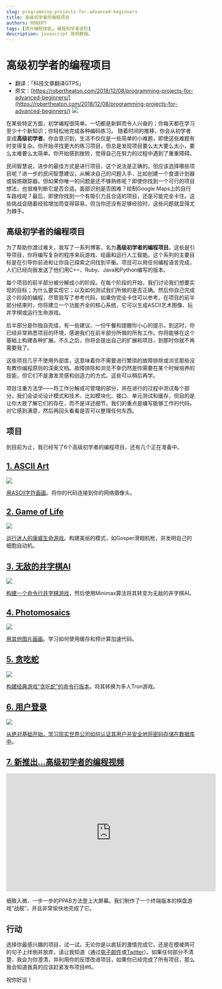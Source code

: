 ```yaml
---
slug: programming-projects-for-advanced-beginners
title: 高级初学者的编程项目
authors: ROBERT
tags: [提升编程技能, 编程初学者进阶]
description: javascript 简明教程。
---
```


# 高级初学者的编程项目 
- 翻译：「科技文章翻译GTPS」
- 原文：[https://robertheaton.com/2018/12/08/programming-projects-for-advanced-beginners/](https://robertheaton.com/2018/12/08/programming-projects-for-advanced-beginners/)
![](/img/blog/ppab-cover.png)

在某些特定方面，初学编程很简单。一切都是新鲜而令人兴奋的；你每天都在学习至少十个新知识；你轻松地完成各种编码练习。
随着时间的推移，你会从初学者变成**高级初学者**。你会意识到，生活不仅仅是一些简单的小难题，即使这些难题有时变得复杂。你开始寻找更大的练习项目，但总是发现项目要么太大要么太小，要么太难要么太简单。你开始感到挫败，觉得自己在努力的过程中遇到了重重障碍。

民间智慧说，进步的最佳方式是进行项目，这个说法是正确的。但应该选择哪些项目呢？进一步的民间智慧建议，从解决自己的问题入手，比如创建一个食谱计划器或锻炼跟踪器。但如果你唯一的问题是还不够熟练呢？即使你找到一个可行的项目想法，也很难判断它是否合适。面部识别是否困难？绘制Google Maps上的自行车路线呢？最后，即使你找到一个有吸引力且合适的项目，还是可能完全卡住。这些挑战会随着经验增加而变得容易，但当你还没有足够经验时，这些问题就显得尤为棘手。

<!-- truncate -->

## 高级初学者的编程项目

为了帮助你渡过难关，我写了一系列博客，名为**高级初学者的编程项目**。这些是引导项目，你将编写复杂的程序来玩游戏、绘画和运行人工智能。这个系列的主要目标是在引导你前进和让你自己探索之间找到平衡。项目可以用任何编程语言完成，人们已经向我发送了他们用C++、Ruby、Java和Python编写的版本。

每个项目的前半部分被分解成小的阶段。在每个阶段的开始，我们讨论我们想要实现的目标；为什么要实现它；以及如何测试我们所做的是否正确。然后你自己完成这个阶段的编程，尽管我写了参考代码，如果你完全卡住可以参考。在项目的前半部分结束时，你将建立一个功能齐全的核心系统，它可以生成ASCII艺术图像、玩井字棋或运行生命游戏。

后半部分是你独自完成，有一些建议、一份午餐和提醒你小心的提示。到这时，你已经非常熟悉项目的环境，感谢我们在前半部分所做的所有工作。你将能够在这个基础上构建各种扩展。不久之后，你将会提出自己的扩展和项目，到那时你就不再需要我了。

这些项目几乎不使用外部库，这意味着你不需要进行繁琐的故障排除或浏览那些没有教你编程原则的深奥文档。故障排除和浏览不幸仍然是你需要在某个时候培养的技能，但它们不是激发灵感和创造力的方式。这些可以稍后再学。

项目注重方法学——将工作分解成可管理的部分，并在进行的过程中测试每个部分。我们会谈论设计模式和技术，比如模块化、接口、单元测试和缓存，但目的是让你大致了解它们的存在，而不是详述细节。我们的重点是编写能够工作的代码，对它感到满意，然后再回头看看是否可以整理任何东西。


## 项目

到目前为止，我已经写了6个高级初学者的编程项目，还有几个正在准备中。

## [1. ASCII Art](https://robertheaton.com/2018/06/12/programming-projects-for-advanced-beginners-ascii-art/)

![](/img/blog/ascii-good-luck.jpg)

[用ASCII字符画画](https://robertheaton.com/2018/06/12/programming-projects-for-advanced-beginners-ascii-art/)。将你的代码连接到你的网络摄像头。

## [2. Game of Life](https://robertheaton.com/2018/07/20/project-2-game-of-life/)

![](/img/blog/ppab-gol.png)

[运行迷人的康威生命游戏](https://robertheaton.com/2018/07/20/project-2-game-of-life/)。构建美丽的模式，如Gosper滑翔机枪，并发明自己的细胞自动机。

## [3. 无敌的井字棋AI](https://robertheaton.com/2018/10/09/programming-projects-for-advanced-beginners-3-a/)

![](/img/blog/tictactoe-example.png)

[构建一个命令行井字棋游戏](https://robertheaton.com/2018/10/09/programming-projects-for-advanced-beginners-3-a/)，然后使用Minimax算法将其转变为无敌的井字棋AI。

## [4. Photomosaics](https://robertheaton.com/2018/11/03/programming-project-4-photomosaics/)

![](/img/blog/mosaic-me.png)

[用其他图片画画](https://robertheaton.com/2018/11/03/programming-project-4-photomosaics/)。学习如何使用缓存和预计算加速代码。

## [5. 贪吃蛇](https://robertheaton.com/2018/12/02/programming-project-5-snake)

![](/img/blog/snake-example.gif)

[构建经典游戏“贪吃蛇”的命令行版本](https://robertheaton.com/2018/12/02/programming-project-5-snake)。将其转换为多人Tron游戏。

## [6. 用户登录](https://robertheaton.com/2019/08/12/programming-projects-for-advanced-beginners-user-logins)

![](/img/blog/login-cover.png)

[从绝对基础开始，学习现实世界公司如何认证其用户并安全地将密码存储在数据库中](https://robertheaton.com/2019/08/12/programming-projects-for-advanced-beginners-user-logins)。

## [7. 新推出...高级初学者的编程视频](https://robertheaton.com/2019/07/27/programming-videos-for-advanced-beginners-battleships/)

<iframe width="560" height="315" src="https://www.youtube.com/embed/XTr5OF9MRCg?si=wJm6wajZ7K1puW-V" title="YouTube video player" frameborder="0" allow="accelerometer; autoplay; clipboard-write; encrypted-media; gyroscope; picture-in-picture; web-share" referrerpolicy="strict-origin-when-cross-origin" allowfullscreen></iframe>


细致入微、一步一步的PPAB方法登上大屏幕。我们制作了一个终端版本的棋盘游戏“战舰”，并且非常愉快地完成了它。

## 行动

选择你最感兴趣的项目，试一试。无论你是以疯狂的激情完成它，还是在模棱两可的句子上绊倒并放弃，请让我知道（通过[电子邮件](https://robertheaton.com/about)或[Twitter](https://twitter.com/robjheaton)）。如果任何部分不清楚，我会为你澄清，并利用你的反馈改进项目，如果你已经完成了所有项目，那么我会知道我真的应该赶紧发布项目#6。

祝你好运！

